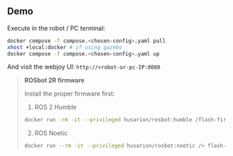 ## Demo

Execute in the robot / PC terminal:

```bash
docker compose -f compose.<chosen-config>.yaml pull
xhost +local:docker # if using gazebo
docker compose -f compose.<chosen-config>.yaml up
```

And visit the webjoy UI: `http://<robot-or-pc-IP:8080`


> **ROSbot 2R firmware**
>
> Install the proper firmware first:
>
> 
> 1. ROS 2 Humble
> 
> ```bash
> docker run -rm -it --privileged husarion/rosbot:humble /flash-firmware.py /root/firmware.bin
> ```
> 
> 2. ROS Noetic
> 
> ```bash
> docker run --rm -it --privileged husarion/rosbot:noetic /> flash-firmware.py /root/firmware_diff.bin
> ```